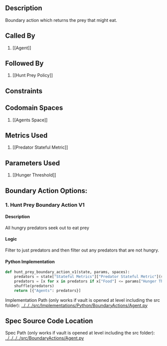 ## Description

Boundary action which returns the prey that might eat.
## Called By
1. [[Agent]]

## Followed By
1. [[Hunt Prey Policy]]

## Constraints

## Codomain Spaces
1. [[Agents Space]]

## Metrics Used
1. [[Predator Stateful Metric]]

## Parameters Used
1. [[Hunger Threshold]]

## Boundary Action Options:
### 1. Hunt Prey Boundary Action V1
#### Description
All hungry predators seek out to eat prey
#### Logic
Filter to just predators and then filter out any predators that are not hungry.
#### Python Implementation
```python
def hunt_prey_boundary_action_v1(state, params, spaces):
    predators = state["Stateful Metrics"]["Predator Stateful Metric"](state, params)
    predators = [x for x in predators if x["Food"] <= params["Hunger Threshold"]]
    shuffle(predators)
    return [{"Agents": predators}]
```
Implementation Path (only works if vault is opened at level including the src folder): [../../../src/Implementations/Python/BoundaryActions/Agent.py](../../../src/Implementations/Python/BoundaryActions/Agent.py)

## Spec Source Code Location

Spec Path (only works if vault is opened at level including the src folder): [../../../../src/BoundaryActions/Agent.py](../../../../src/BoundaryActions/Agent.py)

